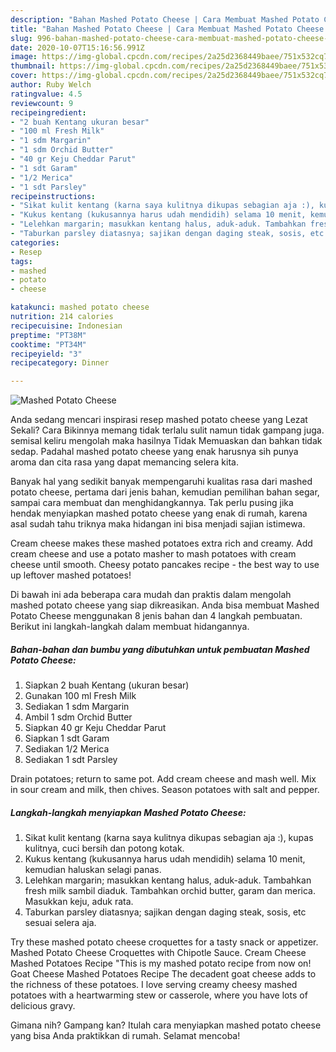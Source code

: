 ```yaml
---
description: "Bahan Mashed Potato Cheese | Cara Membuat Mashed Potato Cheese Yang Paling Enak"
title: "Bahan Mashed Potato Cheese | Cara Membuat Mashed Potato Cheese Yang Paling Enak"
slug: 996-bahan-mashed-potato-cheese-cara-membuat-mashed-potato-cheese-yang-paling-enak
date: 2020-10-07T15:16:56.991Z
image: https://img-global.cpcdn.com/recipes/2a25d2368449baee/751x532cq70/mashed-potato-cheese-foto-resep-utama.jpg
thumbnail: https://img-global.cpcdn.com/recipes/2a25d2368449baee/751x532cq70/mashed-potato-cheese-foto-resep-utama.jpg
cover: https://img-global.cpcdn.com/recipes/2a25d2368449baee/751x532cq70/mashed-potato-cheese-foto-resep-utama.jpg
author: Ruby Welch
ratingvalue: 4.5
reviewcount: 9
recipeingredient:
- "2 buah Kentang ukuran besar"
- "100 ml Fresh Milk"
- "1 sdm Margarin"
- "1 sdm Orchid Butter"
- "40 gr Keju Cheddar Parut"
- "1 sdt Garam"
- "1/2 Merica"
- "1 sdt Parsley"
recipeinstructions:
- "Sikat kulit kentang (karna saya kulitnya dikupas sebagian aja :), kupas kulitnya, cuci bersih dan potong kotak."
- "Kukus kentang (kukusannya harus udah mendidih) selama 10 menit, kemudian haluskan selagi panas."
- "Lelehkan margarin; masukkan kentang halus, aduk-aduk. Tambahkan fresh milk sambil diaduk. Tambahkan orchid butter, garam dan merica. Masukkan keju, aduk rata."
- "Taburkan parsley diatasnya; sajikan dengan daging steak, sosis, etc sesuai selera aja."
categories:
- Resep
tags:
- mashed
- potato
- cheese

katakunci: mashed potato cheese 
nutrition: 214 calories
recipecuisine: Indonesian
preptime: "PT38M"
cooktime: "PT34M"
recipeyield: "3"
recipecategory: Dinner

---
```



![Mashed Potato Cheese](https://img-global.cpcdn.com/recipes/2a25d2368449baee/751x532cq70/mashed-potato-cheese-foto-resep-utama.jpg)

Anda sedang mencari inspirasi resep mashed potato cheese yang Lezat Sekali? Cara Bikinnya memang tidak terlalu sulit namun tidak gampang juga. semisal keliru mengolah maka hasilnya Tidak Memuaskan dan bahkan tidak sedap. Padahal mashed potato cheese yang enak harusnya sih punya aroma dan cita rasa yang dapat memancing selera kita.

Banyak hal yang sedikit banyak mempengaruhi kualitas rasa dari mashed potato cheese, pertama dari jenis bahan, kemudian pemilihan bahan segar, sampai cara membuat dan menghidangkannya. Tak perlu pusing jika hendak menyiapkan mashed potato cheese yang enak di rumah, karena asal sudah tahu triknya maka hidangan ini bisa menjadi sajian istimewa.

Cream cheese makes these mashed potatoes extra rich and creamy. Add cream cheese and use a potato masher to mash potatoes with cream cheese until smooth. Cheesy potato pancakes recipe - the best way to use up leftover mashed potatoes!


Di bawah ini ada beberapa cara mudah dan praktis dalam mengolah mashed potato cheese yang siap dikreasikan. Anda bisa membuat Mashed Potato Cheese menggunakan 8 jenis bahan dan 4 langkah pembuatan. Berikut ini langkah-langkah dalam membuat hidangannya.

<!--inarticleads1-->

##### Bahan-bahan dan bumbu yang dibutuhkan untuk pembuatan Mashed Potato Cheese:

1. Siapkan 2 buah Kentang (ukuran besar)
1. Gunakan 100 ml Fresh Milk
1. Sediakan 1 sdm Margarin
1. Ambil 1 sdm Orchid Butter
1. Siapkan 40 gr Keju Cheddar Parut
1. Siapkan 1 sdt Garam
1. Sediakan 1/2 Merica
1. Sediakan 1 sdt Parsley


Drain potatoes; return to same pot. Add cream cheese and mash well. Mix in sour cream and milk, then chives. Season potatoes with salt and pepper. 

<!--inarticleads2-->

##### Langkah-langkah menyiapkan Mashed Potato Cheese:

1. Sikat kulit kentang (karna saya kulitnya dikupas sebagian aja :), kupas kulitnya, cuci bersih dan potong kotak.
1. Kukus kentang (kukusannya harus udah mendidih) selama 10 menit, kemudian haluskan selagi panas.
1. Lelehkan margarin; masukkan kentang halus, aduk-aduk. Tambahkan fresh milk sambil diaduk. Tambahkan orchid butter, garam dan merica. Masukkan keju, aduk rata.
1. Taburkan parsley diatasnya; sajikan dengan daging steak, sosis, etc sesuai selera aja.


Try these mashed potato cheese croquettes for a tasty snack or appetizer. Mashed Potato Cheese Croquettes with Chipotle Sauce. Cream Cheese Mashed Potatoes Recipe &#34;This is my mashed potato recipe from now on! Goat Cheese Mashed Potatoes Recipe The decadent goat cheese adds to the richness of these potatoes. I love serving creamy cheesy mashed potatoes with a heartwarming stew or casserole, where you have lots of delicious gravy. 

Gimana nih? Gampang kan? Itulah cara menyiapkan mashed potato cheese yang bisa Anda praktikkan di rumah. Selamat mencoba!
